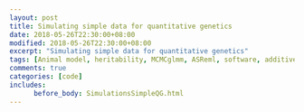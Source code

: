 ```yaml
---
layout: post
title: Simulating simple data for quantitative genetics
date: 2018-05-26T22:30:00+08:00
modified: 2018-05-26T22:30:00+08:00
excerpt: "Simulating simple data for quantitative genetics"
tags: [Animal model, heritability, MCMCglmm, ASReml, software, additive genetic variance]
comments: true
categories: [code]
includes:
      before_body: SimulationsSimpleQG.html
---
```




